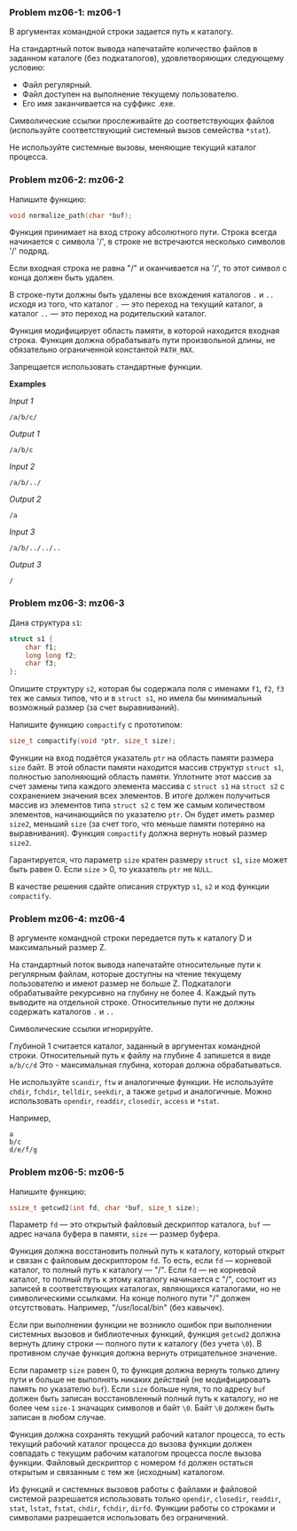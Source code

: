 ### Problem mz06-1: mz06-1

В аргументах командной строки задается путь к каталогу.

На стандартный поток вывода напечатайте количество файлов в заданном каталоге (без подкаталогов), удовлетворяющих следующему условию:

* Файл регулярный.
* Файл доступен на выполнение текущему пользователю.
* Его имя заканчивается на суффикс .exe.

Символические ссылки прослеживайте до соответствующих файлов (используйте соответствующий системный вызов семейства ```*stat```).

Не используйте системные вызовы, меняющие текущий каталог процесса.

### Problem mz06-2: mz06-2

Напишите функцию:

```c
void normalize_path(char *buf);
```

Функция принимает на вход строку абсолютного пути. Строка всегда начинается с символа '/', в строке не встречаются несколько символов '/' подряд.

Если входная строка не равна "/" и оканчивается на '/', то этот символ с конца должен быть удален.

В строке-пути должны быть удалены все вхождения каталогов ```.``` и ```..``` исходя из того, что каталог ```.``` — это переход на текущий каталог, а каталог ```..``` — это переход на родительский каталог.

Функция модифицирует область памяти, в которой находится входная строка. Функция должна обрабатывать пути произвольной длины, не обязательно ограниченной константой ```PATH_MAX```.

Запрещается использовать стандартные функции.

**Examples**

_Input 1_

```
/a/b/c/
```

_Output 1_

```
/a/b/c
```

_Input 2_

```
/a/b/../
```

_Output 2_

```
/a
```

_Input 3_

```
/a/b/../../..
```

_Output 3_

```
/
```

### Problem mz06-3: mz06-3

Дана структура ```s1```:

```c
struct s1 {
    char f1;
    long long f2;
    char f3;
};
```

Опишите структуру ```s2```, которая бы содержала поля с именами ```f1```, ```f2```, ```f3``` тех же самых типов, что и в ```struct s1```, но имела бы минимальный возможный размер (за счет выравниваний).

Напишите функцию ```compactify``` с прототипом:

```c
size_t compactify(void *ptr, size_t size);
```

Функции на вход подаётся указатель ```ptr``` на область памяти размера ```size``` байт. В этой области памяти находится массив структур ```struct s1```, полностью заполняющий область памяти. Уплотните этот массив за счет замены типа каждого элемента массива с ```struct s1``` на ```struct s2``` с сохранением значения всех элементов. В итоге должен получиться массив из элементов типа ```struct s2``` с тем же самым количеством элементов, начинающийся по указателю ```ptr```. Он будет иметь размер ```size2```, меньший ```size``` (за счет того, что меньше памяти потеряно на выравнивания). Функция ```compactify``` должна вернуть новый размер ```size2```.

Гарантируется, что параметр ```size``` кратен размеру ```struct s1```, ```size``` может быть равен 0. Если ```size``` > 0, то указатель ```ptr``` не ```NULL```.

В качестве решения сдайте описания структур ```s1```, ```s2``` и код функции ```compactify```.

### Problem mz06-4: mz06-4

В аргументе командной строки передается путь к каталогу D и максимальный размер Z.

На стандартный поток вывода напечатайте относительные пути к регулярным файлам, которые доступны на чтение текущему пользователю и имеют размер не больше Z. Подкаталоги обрабатывайте рекурсивно на глубину не более 4. Каждый путь выводите на отдельной строке. Относительные пути не должны содержать каталогов ```.``` и ```..```

Символические ссылки игнорируйте.

Глубиной 1 считается каталог, заданный в аргументах командной строки. Относительный путь к файлу на глубине 4 запишется в виде ```a/b/c/d``` Это - максимальная глубина, которая должна обрабатываться.

Не используйте ```scandir```, ```ftw``` и аналогичные функции. Не используйте ```chdir```, ```fchdir```, ```telldir```, ```seekdir```, а также ```getpwd``` и аналогичные. Можно использовать ```opendir```, ```readdir```, ```closedir```, ```access``` и ```*stat```.

Например,

```
a
b/c
d/e/f/g
```

### Problem mz06-5: mz06-5

Напишите функцию:

```c
ssize_t getcwd2(int fd, char *buf, size_t size);
```

Параметр ```fd``` — это открытый файловый дескриптор каталога, ```buf``` — адрес начала буфера в памяти, ```size``` — размер буфера.

Функция должна восстановить полный путь к каталогу, который открыт и связан с файловым дескриптором ```fd```. То есть, если ```fd``` — корневой каталог, то полный путь к каталогу — "/". Если ```fd``` — не корневой каталог, то полный путь к этому каталогу начинается с "/", состоит из записей в соответствующих каталогах, являющихся каталогами, но не символическими ссылками. На конце полного пути "/" должен отсутствовать. Например, "/usr/local/bin" (без кавычек).

Если при выполнении функции не возникло ошибок при выполнении системных вызовов и библиотечных функций, функция ```getcwd2``` должна вернуть длину строки — полного пути к каталогу (без учета ```\0```). В противном случае функция должна вернуть отрицательное значение.

Если параметр ```size``` равен 0, то функция должна вернуть только длину пути и больше не выполнять никаких действий (не модифицировать память по указателю ```buf```). Если ```size``` больше нуля, то по адресу ```buf``` должен быть записан восстановленный полный путь к каталогу, но не более чем ```size-1``` значащих символов и байт ```\0```. Байт ```\0``` должен быть записан в любом случае.

Функция должна сохранять текущий рабочий каталог процесса, то есть текущий рабочий каталог процесса до вызова функции должен совпадать с текущим рабочим каталогом процесса после вызова функции. Файловый дескриптор с номером ```fd``` должен остаться открытым и связанным с тем же (исходным) каталогом.

Из функций и системных вызовов работы с файлами и файловой системой разрешается использовать только ```opendir```, ```closedir```, ```readdir```, ```stat```, ```lstat```, ```fstat```, ```chdir```, ```fchdir```, ```dirfd```. Функции работы со строками и символами разрешается использовать без ограничений. 